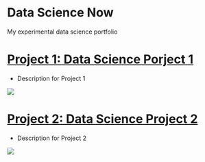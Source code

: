# Data Science Now
My experimental data science portfolio

# [Project 1: Data Science Porject 1](https://github.com/adelzaitri/data-science-real-estate-nyc-units) 
* Description for Project 1


![](/images/attribute_histogram_plots_1.png)



# [Project 2: Data Science Project 2](https://github.com/adelzaitri/data-science-real-estate-australia-sales) 
* Description for Project 2

![](/images/attribute_histogram_plots_2.png)

